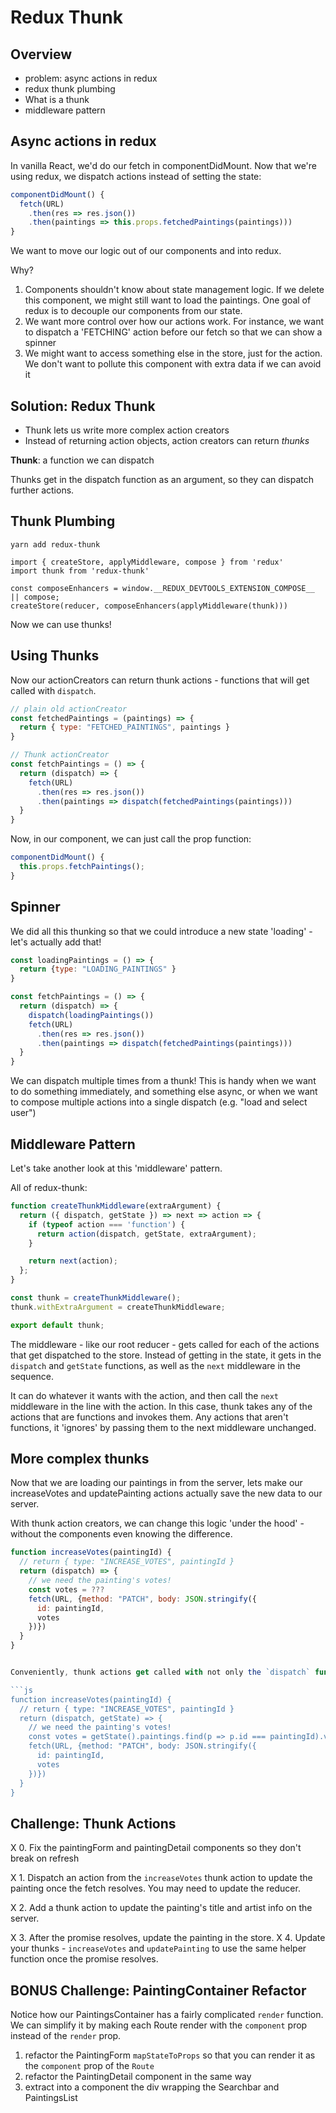 # Redux Thunk

## Overview

- problem: async actions in redux
- redux thunk plumbing
- What is a thunk
- middleware pattern

## Async actions in redux

In vanilla React, we'd do our fetch in componentDidMount. Now that we're using redux, we dispatch actions instead of setting the state:

```js
componentDidMount() {
  fetch(URL)
    .then(res => res.json())
    .then(paintings => this.props.fetchedPaintings(paintings)))
}
```

We want to move our logic out of our components and into redux.

Why?

1. Components shouldn't know about state management logic. If we delete this component, we might still want to load the paintings. One goal of redux is to decouple our components from our state.
2. We want more control over how our actions work. For instance, we want to dispatch a 'FETCHING' action before our fetch so that we can show a spinner
3. We might want to access something else in the store, just for the action. We don't want to pollute this component with extra data if we can avoid it

## Solution: Redux Thunk

- Thunk lets us write more complex action creators
- Instead of returning action objects, action creators can return _thunks_

**Thunk**: a function we can dispatch

Thunks get in the dispatch function as an argument, so they can dispatch further actions.

## Thunk Plumbing

`yarn add redux-thunk`

```
import { createStore, applyMiddleware, compose } from 'redux'
import thunk from 'redux-thunk'

const composeEnhancers = window.__REDUX_DEVTOOLS_EXTENSION_COMPOSE__ || compose;
createStore(reducer, composeEnhancers(applyMiddleware(thunk)))
```

Now we can use thunks!

## Using Thunks

Now our actionCreators can return thunk actions - functions that will get called with `dispatch`.

```js
// plain old actionCreator
const fetchedPaintings = (paintings) => {
  return { type: "FETCHED_PAINTINGS", paintings }
}

// Thunk actionCreator
const fetchPaintings = () => {
  return (dispatch) => {
    fetch(URL)
      .then(res => res.json())
      .then(paintings => dispatch(fetchedPaintings(paintings)))
  }
}
```

Now, in our component, we can just call the prop function:

```js
componentDidMount() {
  this.props.fetchPaintings();
}
```

## Spinner

We did all this thunking so that we could introduce a new state 'loading' - let's actually add that!

```js
const loadingPaintings = () => {
  return {type: "LOADING_PAINTINGS" }
}

const fetchPaintings = () => {
  return (dispatch) => {
    dispatch(loadingPaintings())
    fetch(URL)
      .then(res => res.json())
      .then(paintings => dispatch(fetchedPaintings(paintings)))
  }
}
```

We can dispatch multiple times from a thunk! This is handy when we want to do something immediately, and something else async, or when we want to compose multiple actions into a single dispatch (e.g. "load and select user")

## Middleware Pattern

Let's take another look at this 'middleware' pattern.

All of redux-thunk:

```js
function createThunkMiddleware(extraArgument) {
  return ({ dispatch, getState }) => next => action => {
    if (typeof action === 'function') {
      return action(dispatch, getState, extraArgument);
    }

    return next(action);
  };
}

const thunk = createThunkMiddleware();
thunk.withExtraArgument = createThunkMiddleware;

export default thunk;
```

The middleware - like our root reducer - gets called for each of the actions that get dispatched to the store. Instead of getting in the state, it gets in the `dispatch` and `getState` functions, as well as the `next` middleware in the sequence.

It can do whatever it wants with the action, and then call the `next` middleware in the line with the action. In this case, thunk takes any of the actions that are functions and invokes them. Any actions that aren't functions, it 'ignores' by passing them to the next middleware unchanged.

## More complex thunks

Now that we are loading our paintings in from the server, lets make our increaseVotes and updatePainting actions actually save the new data to our server.

With thunk action creators, we can change this logic 'under the hood' - without the components even knowing the difference.

```js
function increaseVotes(paintingId) {
  // return { type: "INCREASE_VOTES", paintingId }
  return (dispatch) => {
    // we need the painting's votes!
    const votes = ???
    fetch(URL, {method: "PATCH", body: JSON.stringify({
      id: paintingId,
      votes
    })})
  }
}


Conveniently, thunk actions get called with not only the `dispatch` function, but also the `getState` function.

```js
function increaseVotes(paintingId) {
  // return { type: "INCREASE_VOTES", paintingId }
  return (dispatch, getState) => {
    // we need the painting's votes!
    const votes = getState().paintings.find(p => p.id === paintingId).votes + 1;
    fetch(URL, {method: "PATCH", body: JSON.stringify({
      id: paintingId,
      votes
    })})
  }
}
```

## Challenge: Thunk Actions

X 0. Fix the paintingForm and paintingDetail components so they don't break on refresh


X 1. Dispatch an action from the `increaseVotes` thunk action to update the painting once the fetch resolves. You may need to update the reducer.

X 2. Add a thunk action to update the painting's title and artist info on the server.

X 3. After the promise resolves, update the painting in the store.
X 4. Update your thunks - `increaseVotes` and `updatePainting` to use the same helper function once the promise resolves.

## BONUS Challenge: PaintingContainer Refactor

Notice how our PaintingsContainer has a fairly complicated `render` function. We can simplify it by making each Route render with the `component` prop instead of the `render` prop.

1. refactor the PaintingForm `mapStateToProps` so that you can render it as the `component` prop of the `Route`
2. refactor the PaintingDetail component in the same way
3. extract into a component the div wrapping the Searchbar and PaintingsList
